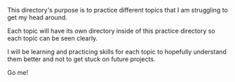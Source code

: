 This directory's purpose is to practice different topics that I am struggling to get my head around. 

Each topic will have its own directory inside of this practice directory so each topic can be seen clearly. 

I will be learning and practicing skills for each topic to hopefully understand them better and not to get stuck on future projects. 

Go me!